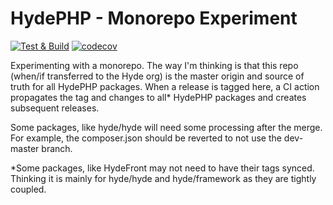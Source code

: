 # HydePHP - Monorepo Experiment

[![Test & Build](https://github.com/caendesilva/hyde-monorepo/actions/workflows/test-build.yml/badge.svg)](https://github.com/caendesilva/hyde-monorepo/actions/workflows/test-build.yml)
[![codecov](https://codecov.io/gh/caendesilva/hyde-monorepo/branch/master/graph/badge.svg?token=G6N2161TOT)](https://codecov.io/gh/caendesilva/hyde-monorepo)

Experimenting with a monorepo. The way I'm thinking is that this repo (when/if transferred to the Hyde org)
is the master origin and source of truth for all HydePHP packages. When a release is tagged here, a CI action
propagates the tag and changes to all* HydePHP packages and creates subsequent releases.

Some packages, like hyde/hyde will need some processing after the merge. For example, the composer.json
should be reverted to not use the dev-master branch.

*Some packages, like HydeFront may not need to have their tags synced. Thinking it is mainly for
hyde/hyde and hyde/framework as they are tightly coupled.
